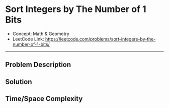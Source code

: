 # Sort Integers by The Number of 1 Bits

- Concept: Math & Geometry
- LeetCode Link: https://leetcode.com/problems/sort-integers-by-the-number-of-1-bits/

---

## Problem Description

## Solution

## Time/Space Complexity

